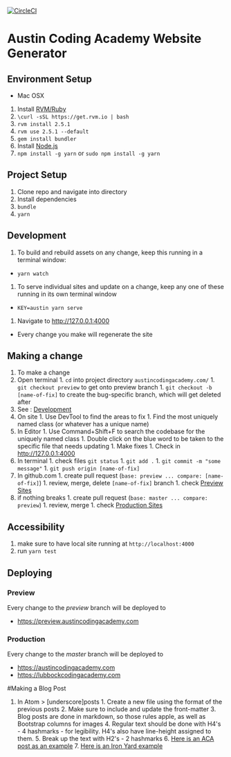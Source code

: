 [![CircleCI](https://circleci.com/gh/AustinCodingAcademy/austincodingacademy.com.svg?style=svg&circle-token=4617c94c1eb85c5fee334ba791bbe83b2251e106)](https://circleci.com/gh/AustinCodingAcademy/austincodingacademy.com)
# Austin Coding Academy Website Generator

## Environment Setup
* Mac OSX
 1. Install [RVM/Ruby](https://rvm.io/)
   1. `\curl -sSL https://get.rvm.io | bash`
   1. `rvm install 2.5.1`
   1. `rvm use 2.5.1 --default`
   1. `gem install bundler`
 2. Install [Node.js](https://nodejs.org)
 3. `npm install -g yarn` or `sudo npm install -g yarn`

## Project Setup
1. Clone repo and navigate into directory
1. Install dependencies
  1. `bundle`
  1. `yarn`

## Development
1. To build and rebuild assets on any change, keep this running in a terminal
window:
  * `yarn watch`
1. To serve individual sites and update on a change, keep any one of these running
in its own terminal window
  * `KEY=austin yarn serve`
1. Navigate to http://127.0.0.1:4000
  * Every change you make will regenerate the site

## Making a change
1. To make a change
  1. Open terminal
    1. `cd` into project directory `austincodingacademy.com/`
    1. `git checkout preview` to get onto preview branch
    1. `git checkout -b [name-of-fix]` to create the bug-specific branch, which will get deleted after
  1. See : [Development](#Development)
  1. On site
    1. Use DevTool to find the areas to fix
    1. Find the most uniquely named class (or whatever has a unique name)
  1. In Editor
    1. Use Command+Shift+F to search the codebase for the uniquely named class
    1. Double click on the blue word to be taken to the specific file that needs updating
    1. Make fixes
    1. Check in http://127.0.0.1:4000
  1. In terminal
    1. check files `git status`
    1. `git add .`
    1. `git commit -m "some message"`
    1. `git push origin [name-of-fix]`
  1. In github.com
    1. create pull request (`base: preview ... compare: [name-of-fix]`)
    1. review, merge, delete `[name-of-fix]` branch
    1. check [Preview Sites](#Preview)
  1. if nothing breaks
    1. create pull request (`base: master ... compare: preview`)
    1. review, merge
    1. check [Production Sites](#Production)

## Accessibility
1. make sure to have local site running at `http://localhost:4000`
2. run `yarn test`

## Deploying
### Preview
Every change to the _preview_ branch will be deployed to
  * https://preview.austincodingacademy.com

### Production
Every change to the _master_ branch will be deployed to
  * https://austincodingacademy.com
  * https://lubbockcodingacademy.com


#Making a Blog Post
  1. In Atom > [underscore]posts
    1. Create a new file using the format of the previous posts
    2. Make sure to include and update the front-matter
    3. Blog posts are done in markdown, so those rules apple, as well as Bootstrap columns for images
    4. Regular text should be done with H4's - 4 hashmarks - for legibility. H4's also have line-height assigned to them.
    5. Break up the text with H2's - 2 hashmarks
    6. [Here is an ACA post as an example](https://austincodingacademy.com/blog/austin_coding_academy_opening_north_campus)
    7. [Here is an Iron Yard example](http://blog.theironyard.com/2015/07/02/the-iron-yard-strategic-investment-from-apollo-education-group/)
